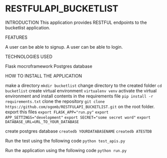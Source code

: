 # RESTFULAPI_BUCKETLIST

INTRODUCTION
This application provides RESTFUL endpoints to the bucketlist application.

FEATURES

A user can be able to signup.
A user can be able to login.

TECHNOLOGIES USED 

Flask mocroframework
Postgres database

HOW TO INSTALL THE APPLICATION

make a directory `mkdir bucketlist`
change directory to the created folder `cd bucketlist`
create virtual environment `virtualenv venv`
activate the virtual environment and install contents in the requirements file `pip install -r requirements.txt`
clone the repository `git clone https://github.com/ogomb/RESTFULAPI_BUCKETLIST.git` on the root folder.
export this files
  `export FLASK_APP="run.py"`
   `export APP_SETTINGS="development"`
   `export SECRET="some secret word"`
   `export DATABASE_URL=URL_TO_YOUR_DATABASE`
   
create postgres database 
`createdb YOURDATABASENAME`
`createdb ATESTDB`

Run the test using the following code `python test_apis.py`

Run the application using the following code `python run.py`
